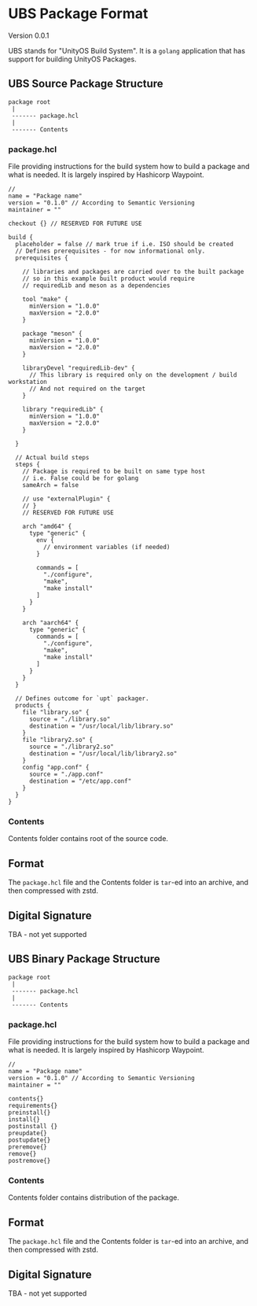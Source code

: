 # UBS Package Format

Version 0.0.1

UBS stands for "UnityOS Build System". It is a `golang` application that has support
for building UnityOS Packages.

## UBS Source Package Structure
```text
package root
 |
 ------- package.hcl
 |
 ------- Contents
```

### package.hcl
File providing instructions for the build system how to build a package and what is needed.
It is largely inspired by Hashicorp Waypoint.

```hcl
//
name = "Package name"
version = "0.1.0" // According to Semantic Versioning
maintainer = ""

checkout {} // RESERVED FOR FUTURE USE

build {
  placeholder = false // mark true if i.e. ISO should be created
  // Defines prerequisites - for now informational only.
  prerequisites {

    // libraries and packages are carried over to the built package
    // so in this example built product would require
    // requiredLib and meson as a dependencies

    tool "make" {
      minVersion = "1.0.0"
      maxVersion = "2.0.0"
    }

    package "meson" {
      minVersion = "1.0.0"
      maxVersion = "2.0.0"
    }

    libraryDevel "requiredLib-dev" {
      // This library is required only on the development / build workstation
      // And not required on the target
    }

    library "requiredLib" {
      minVersion = "1.0.0"
      maxVersion = "2.0.0"
    }

  }

  // Actual build steps
  steps {
    // Package is required to be built on same type host
    // i.e. False could be for golang
    sameArch = false

    // use "externalPlugin" {
    // }
    // RESERVED FOR FUTURE USE

    arch "amd64" {
      type "generic" {
        env {
          // environment variables (if needed)
        }

        commands = [
          "./configure",
          "make",
          "make install"
        ]
      }
    }

    arch "aarch64" {
      type "generic" {
        commands = [
          "./configure",
          "make",
          "make install"
        ]
      }
    }
  }

  // Defines outcome for `upt` packager.
  products {
    file "library.so" {
      source = "./library.so"
      destination = "/usr/local/lib/library.so"
    }
    file "library2.so" {
      source = "./library2.so"
      destination = "/usr/local/lib/library2.so"
    }
    config "app.conf" {
      source = "./app.conf"
      destination = "/etc/app.conf"
    }
  }
}

```
### Contents
Contents folder contains root of the source code.

## Format
The `package.hcl` file and the Contents folder is `tar`-ed into an archive, and then
compressed with zstd. 

## Digital Signature
TBA - not yet supported

## UBS Binary Package Structure

```text
package root
 |
 ------- package.hcl
 |
 ------- Contents
```

### package.hcl
File providing instructions for the build system how to build a package and what is needed.
It is largely inspired by Hashicorp Waypoint.

```hcl
// 
name = "Package name"
version = "0.1.0" // According to Semantic Versioning
maintainer = ""

contents{}
requirements{}
preinstall{}
install{}
postinstall {}
preupdate{}
postupdate{}
preremove{}
remove{}
postremove{}
```
### Contents
Contents folder contains distribution of the package.

## Format
The `package.hcl` file and the Contents folder is `tar`-ed into an archive, and then
compressed with zstd.

## Digital Signature
TBA - not yet supported